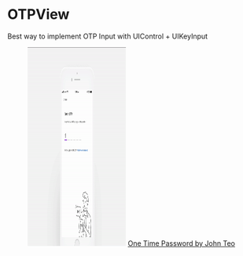 # OTPView
Best way to implement OTP Input with UIControl + UIKeyInput
<p align="center">
<img src="https://raw.githubusercontent.com/alfian0/OTPView/main/dribbble.com%3Ashots%3A5773273-One-Time-Password.gif" width="200" height="405"/>
<a href="https://dribbble.com/shots/5773273-One-Time-Password/attachments/5773273-One-Time-Password?mode=media">One Time Password by John Teo</a>
</p>
